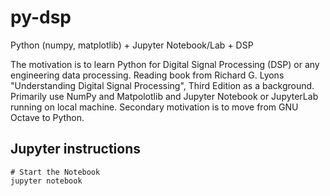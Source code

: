 # py-dsp
Python (numpy, matplotlib) + Jupyter Notebook/Lab + DSP

The motivation is to learn Python for Digital Signal Processing (DSP) or any engineering data processing.  Reading book from Richard G. Lyons "Understanding Digital Signal Processing", Third Edition as a background.  Primarily use NumPy and Matpolotlib and Jupyter Notebook or JupyterLab running on local machine.  Secondary motivation is to move from GNU Octave to Python.

## Jupyter instructions
```
# Start the Notebook
jupyter notebook
```
